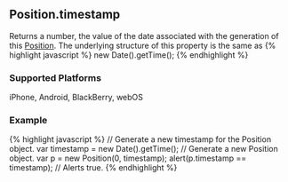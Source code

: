 Position.timestamp
-----------
Returns a number, the value of the date associated with the generation of this [Position](#Position). The underlying structure of this property is the same as
{% highlight javascript %}
new Date().getTime();
{% endhighlight %}

### Supported Platforms ###
iPhone, Android, BlackBerry, webOS

### Example ###
{% highlight javascript %}
// Generate a new timestamp for the Position object.
var timestamp = new Date().getTime();
// Generate a new Position object.
var p = new Position(0, timestamp);
alert(p.timestamp == timestamp);
// Alerts true.
{% endhighlight %}